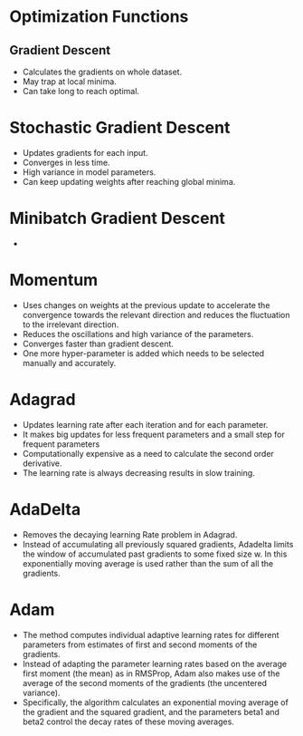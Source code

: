 

# Optimization Functions

## Gradient Descent
- Calculates the gradients on whole dataset.
- May trap at local minima.
- Can take long to reach optimal.

# Stochastic Gradient Descent
- Updates gradients for each input.
- Converges in less time.
- High variance in model parameters.
- Can keep updating weights after reaching global minima.

# Minibatch Gradient Descent
-

# Momentum
- Uses changes on weights at the previous update to accelerate the convergence towards the relevant direction and reduces the fluctuation to the irrelevant direction.
- Reduces the oscillations and high variance of the parameters.
- Converges faster than gradient descent.
- One more hyper-parameter is added which needs to be selected manually and accurately.

# Adagrad
- Updates learning rate after each iteration and for each parameter.
- It makes big updates for less frequent parameters and a small step for frequent parameters
- Computationally expensive as a need to calculate the second order derivative.
- The learning rate is always decreasing results in slow training.

# AdaDelta

- Removes the decaying learning Rate problem in Adagrad.
- Instead of accumulating all previously squared gradients, Adadelta limits the window of accumulated past gradients to some fixed size w. In this exponentially moving average is used rather than the sum of all the gradients.

# Adam
- The method computes individual adaptive learning rates for different parameters from estimates of first and second moments of the gradients.
- Instead of adapting the parameter learning rates based on the average first moment (the mean) as in RMSProp, Adam also makes use of the average of the second moments of the gradients (the uncentered variance).
- Specifically, the algorithm calculates an exponential moving average of the gradient and the squared gradient, and the parameters beta1 and beta2 control the decay rates of these moving averages.
